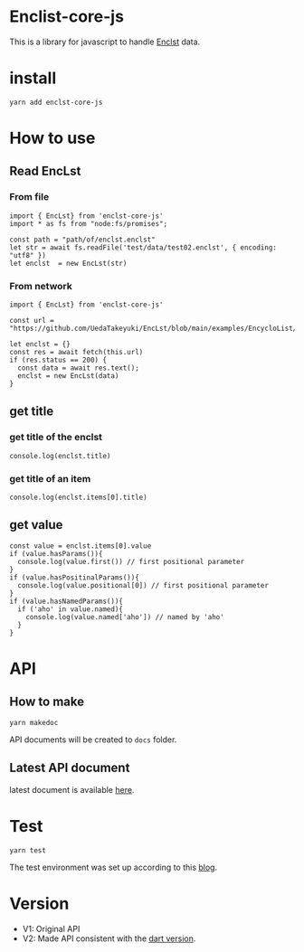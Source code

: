 # Enclist-core-js
This is a library for javascript to handle [Enclst](https://github.com/UedaTakeyuki/EncLst) data.

# install
```
yarn add enclst-core-js
```

# How to use

## Read EncLst

### From file
```
import { EncLst} from 'enclst-core-js'
import * as fs from "node:fs/promises";

const path = "path/of/enclst.enclst"
let str = await fs.readFile('test/data/test02.enclst', { encoding: "utf8" })
let enclst  = new EncLst(str)
```

### From network
```
import { EncLst} from 'enclst-core-js'

const url = "https://github.com/UedaTakeyuki/EncLst/blob/main/examples/EncycloList/lang/en/en.enclst"

let enclst = {}
const res = await fetch(this.url) 
if (res.status == 200) {
  const data = await res.text();
  enclst = new EncLst(data)
}
```

## get title

### get title of the enclst
```
console.log(enclst.title)
```

### get title of an item
```
console.log(enclst.items[0].title)
```

## get value
```
const value = enclst.items[0].value
if (value.hasParams()){
  console.log(value.first()) // first positional parameter
}
if (value.hasPositinalParams()){
  console.log(value.positional[0]) // first positional parameter
}
if (value.hasNamedParams()){
  if ('aho' in value.named){
    console.log(value.named['aho']) // named by 'aho'
  }
}
```

# API

## How to make
```
yarn makedoc
```

API documents will be created to ``docs`` folder.

## Latest API document
latest document is available [here](https://uedatakeyuki.github.io/enclst-core-js).

# Test

```
yarn test
```

The test environment was set up according to this [blog](https://architecting.hateblo.jp/entry/2021/02/10/152147).

# Version
- V1: Original API
- V2: Made API consistent with the [dart version](https://github.com/UedaTakeyuki/enclst_core_dart).